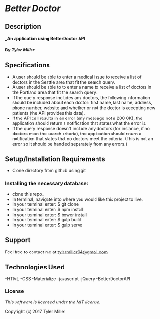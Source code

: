 # _Better Doctor_

## Description

#### _An application using BetterDoctor API
#### By _**Tyler Miller**_


## Specifications
* A user should be able to enter a medical issue to receive a list of doctors in the Seattle area that fit the search query.
* A user should be able to to enter a name to receive a list of doctors in the Portland area that fit the search query.
* If the query response includes any doctors, the following information should be included about each doctor: first name, last name, address, phone number, website and whether or not the doctor is accepting new patients (the API provides this data).
* If the API call results in an error (any message not a 200 OK), the application should return a notification that states what the error is.
* If the query response doesn't include any doctors (for instance, if no doctors meet the search criteria), the application should return a notification that states that no doctors meet the criteria. (This is not an error so it should be handled separately from any errors.)


## Setup/Installation Requirements

* Clone directory from github using git

### Installing the necessary database:

* clone this repo_
* In terminal, navigate into where you would like this project to live._
* In your terminal enter: $ git clone
* In your terminal enter: $ npm install
* In your terminal enter: $ bower install
* In your terminal enter: $ gulp build
* In your terminal enter: $ gulp serve

## Support
Feel free to contact me at tylermiller94@gmail.com

## Technologies Used

-HTML
-CSS
-Materialize
-javascript
-jQuery
-BetterDoctorAPI

### License

*This software is licensed under the MIT license.*

Copyright (c) 2017 Tyler Miller
